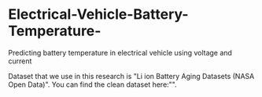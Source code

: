 # Electrical-Vehicle-Battery-Temperature-
Predicting battery temperature in electrical vehicle using voltage and current 

Dataset that we use in this research is "Li ion Battery Aging Datasets (NASA Open Data)". You can find the clean dataset here:"".
